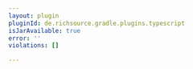 ```yaml
---
layout: plugin
pluginId: de.richsource.gradle.plugins.typescript
isJarAvailable: true
error: ''
violations: []

---
```

